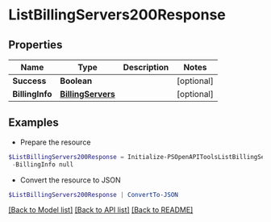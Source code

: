 # ListBillingServers200Response
## Properties

Name | Type | Description | Notes
------------ | ------------- | ------------- | -------------
**Success** | **Boolean** |  | [optional] 
**BillingInfo** | [**BillingServers**](BillingServers.md) |  | [optional] 

## Examples

- Prepare the resource
```powershell
$ListBillingServers200Response = Initialize-PSOpenAPIToolsListBillingServers200Response  -Success null `
 -BillingInfo null
```

- Convert the resource to JSON
```powershell
$ListBillingServers200Response | ConvertTo-JSON
```

[[Back to Model list]](../README.md#documentation-for-models) [[Back to API list]](../README.md#documentation-for-api-endpoints) [[Back to README]](../README.md)

